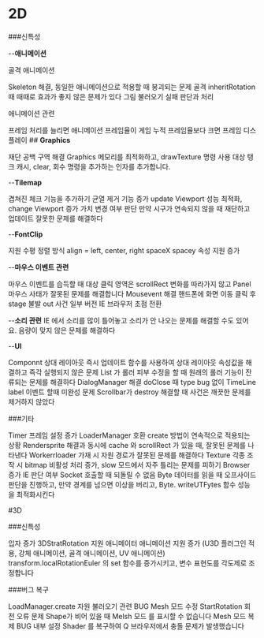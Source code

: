 # 2D

###신특성

--**애니메이션**

골격 애니메이션

Skeleton 해결, 동일한 애니메이션으로 적용할 때 붕괴되는 문제
골격 inheritRotation 때 때때로 효과가 좋지 않은 문제가 있다
그림 불러오기 실패 판단과 처리

애니메이션 관련

프레임 처리를 늘리면 애니메이션 프레임율이 게임 누적 프레임율보다 크면 프레임 디스플레이
##​ **Graphics**

재단 공백 구역 해결
Graphics 메모리를 최적화하고, drawTexture 명령 사용 대상 탱크 캐시, clear, 회수 명령을 추가하는 인자를 추가합니다.

--**Tilemap**

겹쳐진 체크 기능을 추가하기
균열 제거 기능 증가
update Viewport 성능 최적화, change Viewport 증가 가치 변경 여부 판단
만약 시구가 연속되지 않을 때 재단하고 업데이트 잘못한 문제를 해결하다

--**FontClip**

지원 수평 정렬 방식 align = left, center, right
spaceX spacey 속성 지원 증가


--**마우스 이벤트 관련**

마우스 이벤트를 습득할 때 대상 클릭 영역은 scrollRect 변화를 따라가지 않고 Panel 마우스 사태가 잘못된 문제를 해결합니다
Mousevent 해결 핸드폰에 화면 이동 클릭 후 stage 불발 out 사건
일부 버전 IE 브라우저 초점 전환

--**소리 관련**
IE 에서 소리를 많이 틀어놓고 소리가 안 나오는 문제를 해결할 수도 있어요.
음량이 맞지 않은 문제를 해결하다

--**UI**

Componnt 상대 레이아웃 즉시 업데이트 함수를 사용하여 상대 레이아웃 속성값을 해결하고 즉각 실행되지 않은 문제
List 가 롤러 피부 수정을 할 때 원래의 롤러 기능이 잔류되는 문제를 해결하다
DialogManager 해결 doClose 때 type bug 없이
TimeLine label 이벤트 할때 미완성 문제
Scrollbar가 destroy 해결할 때 사건은 깨끗한 문제를 제거하지 않았다

###기타

Timer 프레임 설정 증가
LoaderManager 호환 create 방법이 연속적으로 적용되는 상황
Rendersprite 해결과 동시에 cache 와 scrollRect 가 있을 때, 잘못된 문제를 나타낸다
Workerrloader 가재 시 자원 경로가 잘못된 문제를 해결하다
Texture 각종 조작 시 bitmap 비활성 처리 증가, slow 모드에서 자주 틀리는 문제를 피하기
Browser 증가 IE 판단 여부
Socket 호출할 때 되돌릴 수 없음
Byte 데이터를 읽을 때 오프사이드 판단을 진행하고, 만약 경계를 넘으면 이상을 버리고, Byte. writeUTFytes 함수 성능을 최적화시킨다



#3D

###신특성

입자 증가 3DStratRotation 지원
애니메이터 애니메이션 지원 증가 (U3D 플러그인 적용, 강체 애니메이션, 골격 애니메이션, UV 애니메이션)
transform.localRotationEuler 의 set 함수를 증가시키고, 변수 표현도를 각도제로 조정합니다

###버그 복구

LoadManager.create 자원 불러오기 관련 BUG
Mesh 모드 수정 StartRotation 회전 오류 문제
Shape가 비어 있을 때 Melsh 모드 를 표시할 수 없습니다
Mesh 모드 복제 BUG
내부 설정 Shader 를 복구하여 Q 브라우저에서 충돌 문제가 발생했습니다


